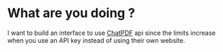 # What are you doing ?

I want to build an interface to use [ChatPDF](https://chatpdf.com) api since the limits increase when you use an API key instead of using their own website.
